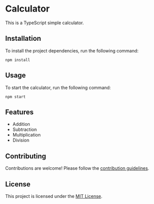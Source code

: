 # Calculator

This is a TypeScript simple calculator.

## Installation

To install the project dependencies, run the following command:

```
npm install
```

## Usage

To start the calculator, run the following command:

```
npm start
```

## Features

- Addition
- Subtraction
- Multiplication
- Division

## Contributing

Contributions are welcome! Please follow the [contribution guidelines](CONTRIBUTING.md).

## License

This project is licensed under the [MIT License](LICENSE).
